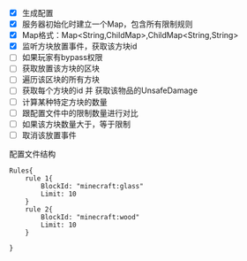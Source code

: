 * [x] 生成配置
* [x] 服务器初始化时建立一个Map，包含所有限制规则
* [x] Map格式：Map<String,ChildMap>,ChildMap<String,String>
* [x] 监听方块放置事件，获取该方块id
* [ ] 如果玩家有bypass权限
* [ ] 获取放置该方块的区块
* [ ] 遍历该区块的所有方块
* [ ] 获取每个方块的id 并 获取该物品的UnsafeDamage
* [ ] 计算某种特定方块的数量
* [ ] 跟配置文件中的限制数量进行对比
* [ ] 如果该方块数量大于，等于限制
* [ ] 取消该放置事件

配置文件结构

    Rules{
        rule 1{
            BlockId: "minecraft:glass"
            Limit: 10         
        }
        rule 2{
            BlockId: "minecraft:wood"
            Limit: 10         
        }        

    }

